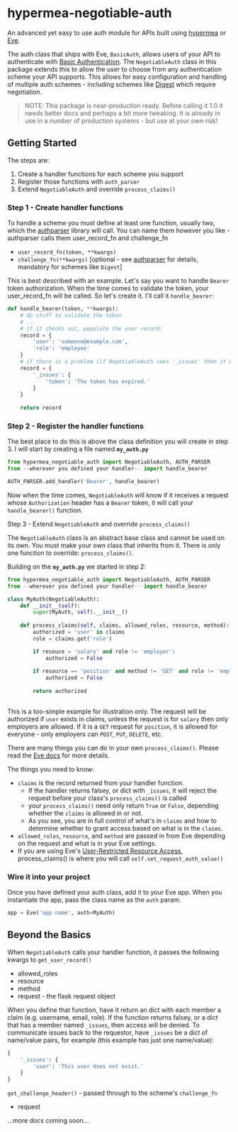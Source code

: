 # hypermea-negotiable-auth

An advanced yet easy to use auth module for APIs built using [hypermea](https://github.com/pointw-dev/hypermea) or [Eve](https://docs.python-eve.org/en/stable/).

The auth class that ships with Eve, `BasicAuth`, allows users of your API to authenticate with [Basic Authentication](https://tools.ietf.org/html/rfc7617).  The `NegotiableAuth` class in this package extends this to allow the user to choose from any authentication scheme your API supports.  This allows for easy configuration and handling of multiple auth schemes - including schemes like [Digest](https://tools.ietf.org/html/rfc7616) which require negotiation.

> NOTE: This package is near-production ready.  Before calling it 1.0 it needs better docs and perhaps a bit more tweaking.  It is already in use in a number of production systems - but use at your own risk!

## Getting Started

The steps are:

1. Create a handler functions for each scheme you support
2. Register those functions with `auth_parser`
3. Extend `NegotiableAuth` and override `process_claims()`

### Step 1 - Create handler functions

To handle a scheme you must define at least one function, usually two, which the [authparser](https://pypi.org/project/authparser/) library will call.  You can name them however you like - authparser calls them user_record_fn and challenge_fn

* `user_record_fn(token, **kwargs)` 
* `challenge_fn(**kwargs)` [optional - see  [authparser](https://pypi.org/project/authparser/) for details, mandatory for schemes like `Digest`]

This is best described with an example.  Let's say you want to handle `Bearer` token authorization.  When the time comes to validate the token, your user_record_fn will be called.  So let's create it.  I'll call it `handle_bearer`:

```python
def handle_bearer(token, **kwargs):
    # do stuff to validate the token
    # ...
    # if it checks out, populate the user record:
    record = {
        'user': 'someone@example.com',
        'role': 'employee'
    }
    # if there is a problem (if NegotiableAuth sees '_issues' then it will deny access):
    record = {
        '_issues': {
            'token': 'The token has expired.'
        }
    }
    
    return record
```

### Step 2 - Register the handler functions

The best place to do this is above the class definition you will create in step 3.  I will start by creating a file named **`my_auth.py`**

```python
from hypermea_negotiable_auth import NegotiableAuth, AUTH_PARSER
from --wherever you defined your handler-- import handle_bearer

AUTH_PARSER.add_handler('Bearer', handle_bearer)
```

Now when the time comes, `NegotiableAuth` will know if it receives a request whose `Authorization` header has a `Bearer` token, it will call your `handle_bearer()` function.

Step 3 - Extend `NegotiableAuth` and override `process_claims()`

The `NegotiableAuth` class is an abstract base class and cannot be used on its own.  You must make your own class that inherits from it.  There is only one function to override: `process_claims()`. 

Building on the **`my_auth.py`** we started in step 2:

```python
from hypermea_negotiable_auth import NegotiableAuth, AUTH_PARSER
from --wherever you defined your handler-- import handle_bearer

class MyAuth(NegotiableAuth):
    def __init__(self):
        super(MyAuth, self).__init__()
        
    def process_claims(self, claims, allowed_roles, resource, method):
        authorized = 'user' in claims
        role = claims.get('role')

        if resouce = 'salary' and role != 'employer':
            authorized = False
        
        if resource == 'position' and method != 'GET' and role != 'employer':
            authorized = False
        
	    return authorized
     
```

This is a too-simple example for illustration only.  The request will be authorized if `user` exists in claims, unless the request is for `salary` then only employers are allowed.  If it is a `GET` request for `position`, it is allowed for everyone - only employers can `POST`, `PUT`, `DELETE`, etc.

There are many things you can do in your own `process_claims()`.  Please read the [Eve docs](https://docs.python-eve.org/en/stable/authentication.html) for more details.

The things you need to know:

* `claims` is the record returned from your handler function.  
  * If the handler returns falsey, or dict with `_issues`, it will reject the request before your class's `process_claims()` is called
  * your `process_claims()` need only return `True` or `False`, depending whether the `claims` is allowed in or not.
  * As you see, you are in full control of what's in `claims` and how to determine whether to grant access based on what is in the `claims`.
* `allowed_roles`, `resource`, and `method` are passed in from Eve depending on the request and what is in your Eve settings.
* If you are using Eve's [User-Restricted Resource Access](https://docs.python-eve.org/en/stable/authentication.html#user-restricted-resource-access), process_claims() is where you will call `self.set_request_auth_value()`

### Wire it into your project

Once you have defined your auth class, add it to your Eve app.  When you instantiate the app, pass the class name as the `auth` param.

```python
app = Eve('app-name', auth=MyAuth)
```

## Beyond the Basics

When `NegotiableAuth` calls your handler function, it passes the following kwargs to `get_user_record()` 

- allowed_roles
- resource
- method
- request - the flask request object

When you define that function, have it return an dict with each member a claim (e.g. username, email, role).  If the function returns falsey, or a dict that has a member named `_issues`, then access will be denied.  To communicate issues back to the requestor, have `_issues` be a dict of name/value pairs, for example (this example has just one name/value):

```python
{
    '_issues': {
        'user': 'This user does not exist.'
    }
}
```

`get_challenge_header()` - passed through to the scheme's `challenge_fn`

- request

...more docs coming soon...